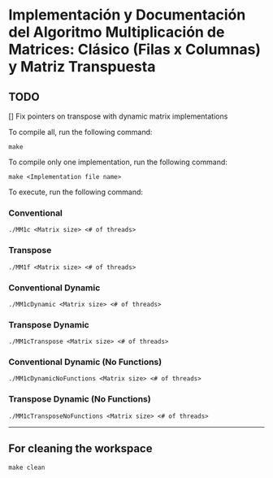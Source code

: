 # Implementación y Documentación del Algoritmo Multiplicación de Matrices: Clásico (Filas x Columnas) y Matriz Transpuesta

## TODO

[] Fix pointers on transpose with dynamic matrix implementations

To compile all, run the following command:

``` console
make
```

To compile only one implementation, run the following command:

``` console
make <Implementation file name>
```

To execute, run the following command:

### Conventional

``` console
./MM1c <Matrix size> <# of threads>
```

### Transpose

``` console
./MM1f <Matrix size> <# of threads>
```

### Conventional Dynamic

``` console
./MM1cDynamic <Matrix size> <# of threads>
```

### Transpose Dynamic

``` console
./MM1cTranspose <Matrix size> <# of threads>
```

### Conventional Dynamic (No Functions)

``` console
./MM1cDynamicNoFunctions <Matrix size> <# of threads>
```

### Transpose Dynamic (No Functions)

``` console
./MM1cTransposeNoFunctions <Matrix size> <# of threads>
```
---

## For cleaning the workspace

``` console
make clean
```
